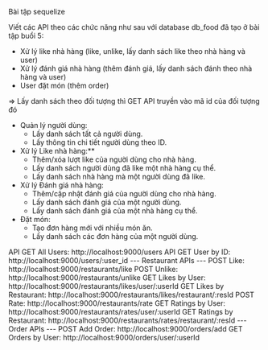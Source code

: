 Bài tập sequelize

 Viết các API theo các chức năng như sau với database db_food 
đã tạo ở bài tập buổi 5:

- Xử lý like nhà hàng (like, unlike, lấy danh sách like theo nhà hàng và 
user)
- Xử lý đánh giá nhà hàng (thêm đánh giá, lấy danh sách đánh theo 
nhà hàng và user)
- User đặt món (thêm order)

 => Lấy danh sách theo đối tượng thì GET API truyền vào mã id của đối 
tượng đó

* Quản lý người dùng:
    * Lấy danh sách tất cả người dùng.
    * Lấy thông tin chi tiết người dùng theo ID.
* Xử lý Like nhà hàng:**
    * Thêm/xóa lượt like của người dùng cho nhà hàng.
    * Lấy danh sách người dùng đã like một nhà hàng cụ thể.
    * Lấy danh sách nhà hàng mà một người dùng đã like.
* Xử lý Đánh giá nhà hàng:
    * Thêm/cập nhật đánh giá của người dùng cho nhà hàng.
    * Lấy danh sách đánh giá của một người dùng.
    * Lấy danh sách đánh giá của một nhà hàng cụ thể.
* Đặt món:
    * Tạo đơn hàng mới với nhiều món ăn.
    * Lấy danh sách các đơn hàng của một người dùng.

API GET All Users:          http://localhost:9000/users
API GET User by ID:         http://localhost:9000/users/:user_id
--- Restaurant APIs ---
POST Like:                  http://localhost:9000/restaurants/like
POST Unlike:                http://localhost:9000/restaurants/unlike
GET Likes by User:          http://localhost:9000/restaurants/likes/user/:userId
GET Likes by Restaurant:    http://localhost:9000/restaurants/likes/restaurant/:resId
POST Rate:                  http://localhost:9000/restaurants/rate
GET Ratings by User:        http://localhost:9000/restaurants/rates/user/:userId
GET Ratings by Restaurant:  http://localhost:9000/restaurants/rates/restaurant/:resId
--- Order APIs ---
POST Add Order:             http://localhost:9000/orders/add
GET Orders by User:         http://localhost:9000/orders/user/:userId
